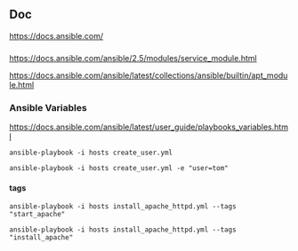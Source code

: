 ## Doc
https://docs.ansible.com/

###
https://docs.ansible.com/ansible/2.5/modules/service_module.html

https://docs.ansible.com/ansible/latest/collections/ansible/builtin/apt_module.html

### Ansible Variables
https://docs.ansible.com/ansible/latest/user_guide/playbooks_variables.html

```
ansible-playbook -i hosts create_user.yml

ansible-playbook -i hosts create_user.yml -e "user=tom"
```

#### tags
```
ansible-playbook -i hosts install_apache_httpd.yml --tags "start_apache"

ansible-playbook -i hosts install_apache_httpd.yml --tags "install_apache"
```

